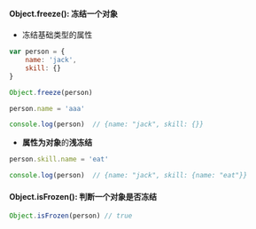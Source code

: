 #### Object.freeze\(\): 冻结一个对象

* 冻结基础类型的属性

```js
var person = {
    name: 'jack',
    skill: {}
}

Object.freeze(person)

person.name = 'aaa'

console.log(person)  // {name: "jack", skill: {}}
```

* **属性为对象**的**浅冻结**

```js
person.skill.name = 'eat'

console.log(person)  // {name: "jack", skill: {name: "eat"}}
```

#### Object.isFrozen\(\): 判断一个对象是否冻结

```js
Object.isFrozen(person) // true
```



